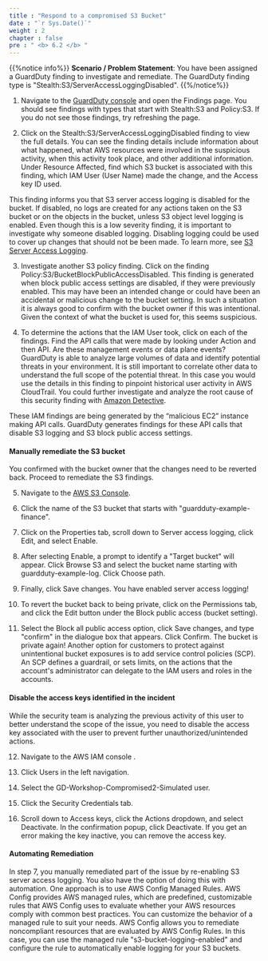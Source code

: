 ```yaml
---
title : "Respond to a compromised S3 Bucket"
date : "`r Sys.Date()`"
weight : 2
chapter : false
pre : " <b> 6.2 </b> "
---
```

{{%notice info%}}
**Scenario / Problem Statement**: 
You have been assigned a GuardDuty finding to investigate and remediate. The GuardDuty finding type is "Stealth:S3/ServerAccessLoggingDisabled".
{{%/notice%}}


1. Navigate to the [GuardDuty console](https://us-east-1.console.aws.amazon.com/guardduty/home?region=us-east-1#/findings) and open the Findings page. You should see findings with types that start with Stealth:S3 and Policy:S3. If you do not see those findings, try refreshing the page.

2. Click on the Stealth:S3/ServerAccessLoggingDisabled finding to view the full details. You can see the finding details include information about what happened, what AWS resources were involved in the suspicious activity, when this activity took place, and other additional information. Under Resource Affected, find which S3 bucket is associated with this finding, which IAM User (User Name) made the change, and the Access key ID used.

This finding informs you that S3 server access logging is disabled for the bucket. If disabled, no logs are created for any actions taken on the S3 bucket or on the objects in the bucket, unless S3 object level logging is enabled. Even though this is a low severity finding, it is important to investigate why someone disabled logging. Disabling logging could be used to cover up changes that should not be been made. To learn more, see [S3 Server Access Logging](https://docs.aws.amazon.com/AmazonS3/latest/dev/ServerLogs.html).



3. Investigate another S3 policy finding. Click on the finding Policy:S3/BucketBlockPublicAccessDisabled. This finding is generated when block public access settings are disabled, if they were previously enabled. This may have been an intended change or could have been an accidental or malicious change to the bucket setting. In such a situation it is always good to confirm with the bucket owner if this was intentional. Given the context of what the bucket is used for, this seems suspicious.



4. To determine the actions that the IAM User took, click on each of the findings. Find the API calls that were made by looking under Action and then API. Are these management events or data plane events? GuardDuty is able to analyze large volumes of data and identify potential threats in your environment. It is still important to correlate other data to understand the full scope of the potential threat. In this case you would use the details in this finding to pinpoint historical user activity in AWS CloudTrail. You could further investigate and analyze the root cause of this security finding with [Amazon Detective](https://aws.amazon.com/detective/).

These IAM findings are being generated by the “malicious EC2” instance making API calls. GuardDuty generates findings for these API calls that disable S3 logging and S3 block public access settings.

#### Manually remediate the S3 bucket
You confirmed with the bucket owner that the changes need to be reverted back. Proceed to remediate the S3 findings.


5. Navigate to the [AWS S3 Console](https://s3.console.aws.amazon.com/s3/home?region=us-east-1).


6. Click the name of the S3 bucket that starts with "guardduty-example-finance".



7. Click on the Properties tab, scroll down to Server access logging, click Edit, and select Enable.


8. After selecting Enable, a prompt to identify a "Target bucket" will appear. Click Browse S3 and select the bucket name starting with guardduty-example-log. Click Choose path.


9. Finally, click Save changes. You have enabled server access logging!


10. To revert the bucket back to being private, click on the Permissions tab, and click the Edit button under the Block public access (bucket setting).


11. Select the Block all public access option, click Save changes, and type "confirm" in the dialogue box that appears. Click Confirm. The bucket is private again! Another option for customers to protect against unintentional bucket exposures is to add service control policies (SCP). An SCP defines a guardrail, or sets limits, on the actions that the account's administrator can delegate to the IAM users and roles in the accounts.


#### Disable the access keys identified in the incident
While the security team is analyzing the previous activity of this user to better understand the scope of the issue, you need to disable the access key associated with the user to prevent further unauthorized/unintended actions.

12. Navigate to the AWS IAM console .


13. Click Users in the left navigation.



14. Select the GD-Workshop-Compromised2-Simulated user.


15. Click the Security Credentials tab.



16. Scroll down to Access keys, click the Actions dropdown, and select Deactivate. In the confirmation popup, click Deactivate. If you get an error making the key inactive, you can remove the access key.


#### Automating Remediation
In step 7, you manually remediated part of the issue by re-enabling S3 server access logging. You also have the option of doing this with automation. One approach is to use AWS Config Managed Rules. AWS Config provides AWS managed rules, which are predefined, customizable rules that AWS Config uses to evaluate whether your AWS resources comply with common best practices. You can customize the behavior of a managed rule to suit your needs. AWS Config allows you to remediate noncompliant resources that are evaluated by AWS Config Rules. In this case, you can use the managed rule "s3-bucket-logging-enabled" and configure the rule to automatically enable logging for your S3 buckets.